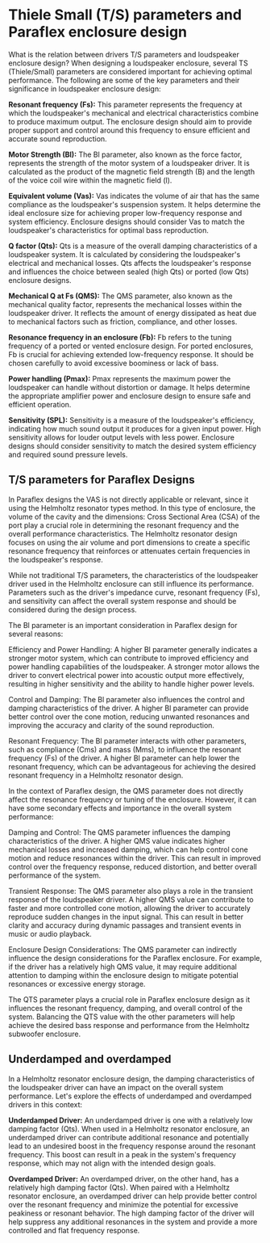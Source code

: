 # Thiele Small (T/S) parameters and Paraflex enclosure design
What is the relation between drivers T/S parameters and loudspeaker enclosure design?
When designing a loudspeaker enclosure, several TS (Thiele/Small) parameters are considered important for achieving optimal performance. The following are some of the key parameters and their significance in loudspeaker enclosure design:

**Resonant frequency (Fs):** This parameter represents the frequency at which the loudspeaker's mechanical and electrical characteristics combine to produce maximum output. The enclosure design should aim to provide proper support and control around this frequency to ensure efficient and accurate sound reproduction.

**Motor Strength (Bl):** The Bl parameter, also known as the force factor, represents the strength of the motor system of a loudspeaker driver. It is calculated as the product of the magnetic field strength (B) and the length of the voice coil wire within the magnetic field (l). 

**Equivalent volume (Vas):** Vas indicates the volume of air that has the same compliance as the loudspeaker's suspension system. It helps determine the ideal enclosure size for achieving proper low-frequency response and system efficiency. Enclosure designs should consider Vas to match the loudspeaker's characteristics for optimal bass reproduction.

**Q factor (Qts):** Qts is a measure of the overall damping characteristics of a loudspeaker system. It is calculated by considering the loudspeaker's electrical and mechanical losses. Qts affects the loudspeaker's response and influences the choice between sealed (high Qts) or ported (low Qts) enclosure designs.

**Mechanical Q at Fs (QMS):** The QMS parameter, also known as the mechanical quality factor, represents the mechanical losses within the loudspeaker driver. It reflects the amount of energy dissipated as heat due to mechanical factors such as friction, compliance, and other losses.

**Resonance frequency in an enclosure (Fb):** Fb refers to the tuning frequency of a ported or vented enclosure design. For ported enclosures, Fb is crucial for achieving extended low-frequency response. It should be chosen carefully to avoid excessive boominess or lack of bass.

**Power handling (Pmax):** Pmax represents the maximum power the loudspeaker can handle without distortion or damage. It helps determine the appropriate amplifier power and enclosure design to ensure safe and efficient operation.

**Sensitivity (SPL):** Sensitivity is a measure of the loudspeaker's efficiency, indicating how much sound output it produces for a given input power. High sensitivity allows for louder output levels with less power. Enclosure designs should consider sensitivity to match the desired system efficiency and required sound pressure levels.

## T/S parameters for Paraflex Designs
In Paraflex designs the VAS is not directly applicable or relevant, since it using the Helmholtz resonator types method. In this type of enclosure, the volume of the cavity and the dimensions: Cross Sectional Area (CSA) of the port play a crucial role in determining the resonant frequency and the overall performance characteristics. The Helmholtz resonator design focuses on using the air volume and port dimensions to create a specific resonance frequency that reinforces or attenuates certain frequencies in the loudspeaker's response.

While not traditional T/S parameters, the characteristics of the loudspeaker driver used in the Helmholtz enclosure can still influence its performance. Parameters such as the driver's impedance curve, resonant frequency (Fs), and sensitivity can affect the overall system response and should be considered during the design process.

The Bl parameter is an important consideration in Paraflex design for several reasons:

Efficiency and Power Handling: A higher Bl parameter generally indicates a stronger motor system, which can contribute to improved efficiency and power handling capabilities of the loudspeaker. A stronger motor allows the driver to convert electrical power into acoustic output more effectively, resulting in higher sensitivity and the ability to handle higher power levels.

Control and Damping: The Bl parameter also influences the control and damping characteristics of the driver. A higher Bl parameter can provide better control over the cone motion, reducing unwanted resonances and improving the accuracy and clarity of the sound reproduction.

Resonant Frequency: The Bl parameter interacts with other parameters, such as compliance (Cms) and mass (Mms), to influence the resonant frequency (Fs) of the driver. A higher Bl parameter can help lower the resonant frequency, which can be advantageous for achieving the desired resonant frequency in a Helmholtz resonator design.

In the context of Paraflex design, the QMS parameter does not directly affect the resonance frequency or tuning of the enclosure. However, it can have some secondary effects and importance in the overall system performance:

Damping and Control: The QMS parameter influences the damping characteristics of the driver. A higher QMS value indicates higher mechanical losses and increased damping, which can help control cone motion and reduce resonances within the driver. This can result in improved control over the frequency response, reduced distortion, and better overall performance of the system.

Transient Response: The QMS parameter also plays a role in the transient response of the loudspeaker driver. A higher QMS value can contribute to faster and more controlled cone motion, allowing the driver to accurately reproduce sudden changes in the input signal. This can result in better clarity and accuracy during dynamic passages and transient events in music or audio playback.

Enclosure Design Considerations: The QMS parameter can indirectly influence the design considerations for the Paraflex enclosure. For example, if the driver has a relatively high QMS value, it may require additional attention to damping within the enclosure design to mitigate potential resonances or excessive energy storage.

The QTS parameter plays a crucial role in Paraflex enclosure design as it influences the resonant frequency, damping, and overall control of the system. Balancing the QTS value with the other parameters will help achieve the desired bass response and performance from the Helmholtz subwoofer enclosure.

## Underdamped and overdamped
In a Helmholtz resonator enclosure design, the damping characteristics of the loudspeaker driver can have an impact on the overall system performance. Let's explore the effects of underdamped and overdamped drivers in this context:

**Underdamped Driver:** An underdamped driver is one with a relatively low damping factor (Qts). When used in a Helmholtz resonator enclosure, an underdamped driver can contribute additional resonance and potentially lead to an undesired boost in the frequency response around the resonant frequency. This boost can result in a peak in the system's frequency response, which may not align with the intended design goals.

**Overdamped Driver:** An overdamped driver, on the other hand, has a relatively high damping factor (Qts). When paired with a Helmholtz resonator enclosure, an overdamped driver can help provide better control over the resonant frequency and minimize the potential for excessive peakiness or resonant behavior. The high damping factor of the driver will help suppress any additional resonances in the system and provide a more controlled and flat frequency response.


